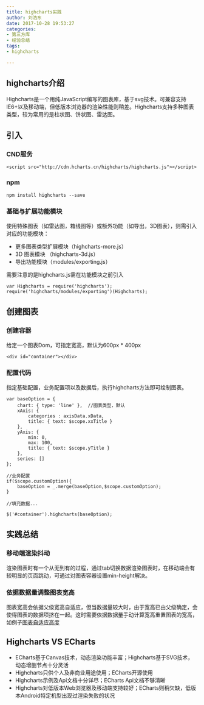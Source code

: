 ```yaml
---
title: highcharts实践
author: 刘浩东
date: 2017-10-28 19:53:27
categories:
- 第三方库
- 经验总结
tags: 
- highcharts

---
```

## highcharts介绍
Highcharts是一个用纯JavaScript编写的图表库，基于svg技术。可兼容支持IE6+以及移动端，但低版本浏览器的渲染性能则稍差。Highcharts支持多种图表类型，较为常用的是柱状图、饼状图、雷达图。

## 引入

### CND服务
    <script src="http://cdn.hcharts.cn/highcharts/highcharts.js"></script>

### npm
    npm install highcharts --save

### 基础与扩展功能模块
使用特殊图表（如雷达图，箱线图等）或额外功能（如导出，3D图表），则需引入对应的功能模块：

<ul>
    <li>更多图表类型扩展模块（highcharts-more.js）</li>
    <li>3D 图表模块 （highcharts-3d.js）</li>
    <li>导出功能模块（modules/exporting.js）</li>
</ul>

需要注意的是highcharts.js需在功能模块之前引入

	var Highcharts = require('highcharts');
	require('highcharts/modules/exporting')(Highcharts);

## 创建图表

### 创建容器
给定一个图表Dom，可指定宽高，默认为600px * 400px

    <div id="container"></div>

### 配置代码
指定基础配置，业务配置项以及数据后，执行highcharts方法即可绘制图表。

	var baseOption = {
	    chart: { type: 'line' },  //图表类型，默认
	    xAxis: {
	        categories : axisData.xData,
	        title: { text: $scope.xxTitle }
	    },
	    yAxis: {
	        min: 0,
	        max: 100,
	        title: { text: $scope.yTitle }
	    },
	    series: []
	};
	
	//业务配置
	if($scope.customOption){
	    baseOption = _.merge(baseOption,$scope.customOption);
	}
	
	//填充数据...
	
	$('#container').highcharts(baseOption);

## 实践总结

### 移动端渲染抖动
渲染图表时有一个从无到有的过程，通过tab切换数据渲染图表时，在移动端会有较明显的页面跳动，可通过对图表容器设置min-height解决。

### 依据数据量调整图表宽高
图表宽高会依据父级宽高自适应，但当数据量较大时，由于宽高已由父级确定，会使得图表的数据项挤在一起。这时需要依据数据量手动计算宽高重置图表的宽高，如例子[图表自适应高度](https://code.hcharts.cn/hollton/HSKjLw)

## Highcharts VS ECharts

<ul>
    <li>ECharts基于Canvas技术，动态渲染功能丰富；Highcharts基于SVG技术，动态增删节点十分灵活</li>
    <li>Highcharts只供个人及非商业用途使用；ECharts开源使用</li>
    <li>Highcharts示例及Api文档十分详尽；ECharts Api文档不够清晰</li>
    <li>Highcharts对低版本Web浏览器及移动端支持较好；ECharts则稍欠缺，低版本Android特定机型出现过渲染失败的状况</li>
</ul>